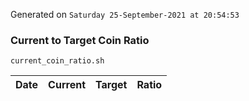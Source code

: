 Generated on `Saturday 25-September-2021 at 20:54:53`

### Current to Target Coin Ratio
`current_coin_ratio.sh`

Date|Current|Target|Ratio
---|---|---|---
